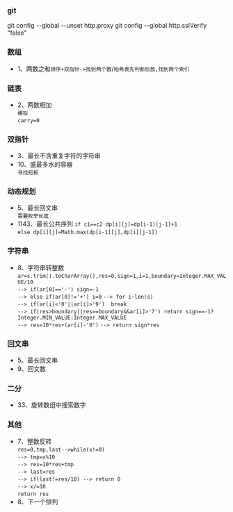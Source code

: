 ### git
git config --global --unset http.proxy
git config --global http.sslVerify "false"
### 数组
- 1、两数之和`排序+双指针->找到两个数`/`哈希表先判断后放,找到两个索引`
### 链表
- 2、两数相加  
  `模拟`  
  `carry=0`  
  
### 双指针  
- 3、最长不含重复字符的字符串 
- 10、盛最多水的容器  
  `寻找短板`
### 动态规划
- 5、最长回文串  
  `需要枚举长度`
- 1143、最长公共序列
  `if c1==c2 dp[i][j]=dp[i-1][j-1]+1`  
  `else dp[i][j]=Math.max(dp[i-1][j],dp[i][j-1])`
### 字符串
- 8、字符串转整数  
  `ar=s.trim().toCharArray(),res=0,sign=1,i=1,boundary=Integer.MAX_VALUE/10`  
  `--> if(ar[0]=='-') sign=-1`  
  `--> else if(ar[0]!='+') i=0`
  `--> for i~len(s)`  
  `--> if(ar[i]<'0'||ar[i]>'9')  break`  
  `--> if(res>boundary||res==boundary&&ar[i]>'7') return sign==-1?Integer.MIN_VALUE:Integer.MAX_VALUE`  
  `--> res=10*res+(ar[i]-'0')`
  `--> return sign*res`
### 回文串
- 5、最长回文串
- 9、回文数
### 二分
- 33、旋转数组中搜索数字
### 其他
- 7、整数反转  
  `res=0,tmp,last-->while(x!=0)`  
  `--> tmp=x%10`  
  `--> res=10*res+tmp`  
  `--> last=res`  
  `--> if(last!=res/10) --> return 0`  
  `--> x/=10`  
  `return res`
- 8、下一个排列  
  
  
